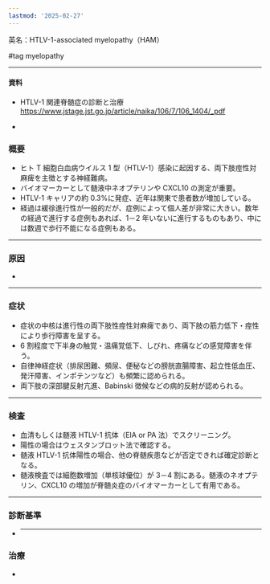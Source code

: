 ```yaml
---
lastmod: '2025-02-27'
---
```

英名：HTLV-1-associated myelopathy（HAM）

#tag myelopathy

---

#### 資料

- HTLV-1 関連脊髄症の診断と治療
https://www.jstage.jst.go.jp/article/naika/106/7/106_1404/_pdf

- 

### 概要

- ヒト T 細胞白血病ウイルス 1 型（HTLV-1）感染に起因する、両下肢痙性対麻痺を主徴とする神経難病。
- バイオマーカーとして髄液中ネオプテリンや CXCL10 の測定が重要。
- HTLV-1 キャリアの約 0.3%に発症、近年は関東で患者数が増加している。
- 経過は緩徐進行性が一般的だが、症例によって個人差が非常に大きい。数年の経過で進行する症例もあれば、1－2 年いないに進行するものもあり、中には数週で歩行不能になる症例もある。

---

### 原因

-

---

### 症状

- 症状の中核は進行性の両下肢性痙性対麻痺であり、両下肢の筋力低下・痙性により歩行障害を呈する。
- 6 割程度で下半身の触覚・温痛覚低下、しびれ、疼痛などの感覚障害を伴う。
- 自律神経症状（排尿困難、頻尿、便秘などの膀胱直腸障害、起立性低血圧、発汗障害、インポテンツなど）も頻繁に認められる。
- 両下肢の深部腱反射亢進、Babinski 徴候などの病的反射が認められる。

---

### 検査

- 血清もしくは髄液 HTLV-1 抗体（EIA or PA 法）でスクリーニング。
- 陽性の場合はウェスタンブロット法で確認する。
- 髄液 HTLV-1 抗体陽性の場合、他の脊髄疾患などが否定できれば確定診断となる。
- 髄液検査では細胞数増加（単核球優位）が 3－4 割にある。髄液のネオプテリン、CXCL10 の増加が脊髄炎症のバイオマーカーとして有用である。

---

### 診断基準

- ***

### 治療

-
